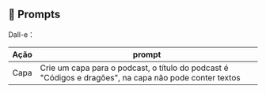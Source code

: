 ## 🧠 Prompts


Dall-e：

|   Ação   | prompt                                                                                                                                                                                                                                                                         |
| :------: | ------------------------------------------------------------------------------------------------------------------------------------------------------------------------------------------------------------------------------------------------------------------------------ |
|  Capa  | Crie um capa para o podcast, o título do podcast é "Códigos e dragões", na capa não pode conter textos|
